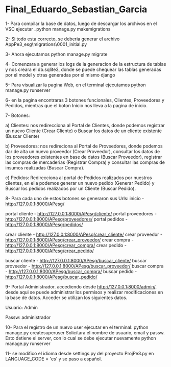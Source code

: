 # Final_Eduardo_Sebastian_Garcia

1- Para compilar la base de datos, luego de descargar los archivos en el VSC ejecutar _python manage.py makemigrations

2- Si todo esta correcto, se deberia generar el archivo AppPe3_esg\migrations\0001_initial.py

3- Ahora ejecutamos python manage.py migrate

4- Comenzara a generar los logs de la generacion de la estructura de tablas y nos creara el db.sqlite3, donde se puede chequear las tablas generadas por el model y otras generadas por el mismo django

5- Para visualizar la pagina Web, en el terminal ejecutamos python manage.py runserver

6- en la pagina encontraras 3 botones funcionales, Clientes, Proveedores y Pedidos, mientras que el boton Inicio nos lleva a la pagina de inicio.

7- Botones:

a) Clientes: nos redirecciona al Portal de Clientes, donde podemos registrar un nuevo Cliente (Crear Cliente) o Buscar los datos de un cliente existente (Buscar Cliente)

b) Proveedores: nos redireciona al Portal de Proveedores, donde podemos dar de alta un nuevo proveedor (Crear Proveedor), consultar los datos de los proveedores existentes en base de datos (Buscar Proveedor), registrar las compras de mercaderias (Registrar Compra) y consultar las compras de insumos realizadas (Buscar Compra).

c) Pedidos: Redirecciona al portal de Pedidos realizados por nuestros clientes, en ella podemos generar un nuevo pedido (Generar Pedido) y Buscar los pedidos realizados por un Cliente (Buscar Pedido).

8- Para cada uno de estos botones se generaron sus Urls: inicio - http://127.0.0.1:8000/APesg/

portal cliente       - http://127.0.0.1:8000/APesg/cliente/
portal proveedores   - http://127.0.0.1:8000/APesg/proveedores/
portal pedidos       - http://127.0.0.1:8000/APesg/pedidos/

crear cliente        - http://127.0.0.1:8000/APesg/crear_cliente/
crear proveedor      - http://127.0.0.1:8000/APesg/crear_proveedor/
crear compra         - http://127.0.0.1:8000/APesg/crear_compra/
crear pedido         - http://127.0.0.1:8000/APesg/crear_pedido/ 

buscar cliente      - http://127.0.0.1:8000/APesg/buscar_cliente/
buscar proveedor    - http://127.0.0.1:8000/APesg/buscar_proveedor/
buscar compra       - http://127.0.0.1:8000/APesg/buscar_compra/
buscar pedido       - http://127.0.0.1:8000/APesg/buscar_pedido/

9- Portal Administrador. accediendo desde http://127.0.0.1:8000/admin/. desde aqui se puede administrar los permisos y realizar modificaciones en la base de datos. Acceder se utilizan los siguientes datos.

Usuario: Admin

Passw: administrador

10- Para el registro de un nuevo user ejecutar en el terminal: python manage.py createsuperuser Solicitara el nombre de usuario, email y passw. Esto detiene el server, con lo cual se debe ejecutar nuevamente python manage.py runserver

11- se modifico el idioma desde settings.py del proyecto ProjPe3.py en LANGUAGE_CODE = 'es' y se paso a español.
